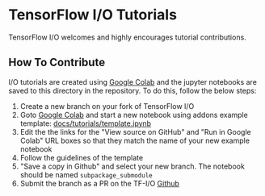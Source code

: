 # TensorFlow I/O Tutorials

TensorFlow I/O welcomes and highly encourages tutorial contributions.


## How To Contribute

I/O tutorials are created using [Google Colab](https://colab.research.google.com/) 
and the jupyter notebooks are saved to this directory in the repository. To do 
this, follow the below steps:

1. Create a new branch on your fork of TensorFlow I/O
2. Goto [Google Colab](https://colab.research.google.com/) and start a new 
notebook using addons example template:
[docs/tutorials/template.ipynb](template.ipynb)
3. Edit the the links for the "View source on GitHub" and "Run in Google Colab" 
URL boxes so that they match the name of your new example notebook
4. Follow the guidelines of the template
5. "Save a copy in Github" and select your new branch. The notebook should be 
named `subpackage_submodule`
6. Submit the branch as a PR on the TF-I/O [Github](https://github.com/tensorflow/io)
